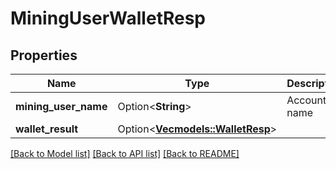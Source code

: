 # MiningUserWalletResp

## Properties

Name | Type | Description | Notes
------------ | ------------- | ------------- | -------------
**mining_user_name** | Option<**String**> | Account name | [optional]
**wallet_result** | Option<[**Vec<models::WalletResp>**](WalletResp.md)> |  | [optional]

[[Back to Model list]](../README.md#documentation-for-models) [[Back to API list]](../README.md#documentation-for-api-endpoints) [[Back to README]](../README.md)


